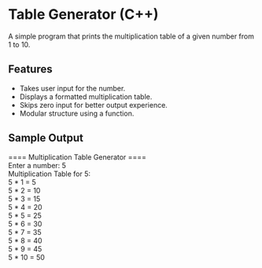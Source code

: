 # Table Generator (C++)

A simple program that prints the multiplication table of a given number from 1 to 10.

## Features
- Takes user input for the number.
- Displays a formatted multiplication table.
- Skips zero input for better output experience.
- Modular structure using a function.

## Sample Output
==== Multiplication Table Generator ====<br>
Enter a number: 5<br>
Multiplication Table for 5:<br>
5 * 1 = 5<br>
5 * 2 = 10<br>
5 * 3 = 15<br>
5 * 4 = 20<br>
5 * 5 = 25<br>
5 * 6 = 30<br>
5 * 7 = 35<br>
5 * 8 = 40<br>
5 * 9 = 45<br>
5 * 10 = 50
